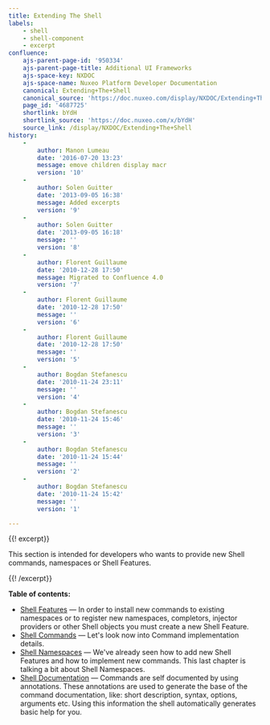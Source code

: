 ```yaml
---
title: Extending The Shell
labels:
    - shell
    - shell-component
    - excerpt
confluence:
    ajs-parent-page-id: '950334'
    ajs-parent-page-title: Additional UI Frameworks
    ajs-space-key: NXDOC
    ajs-space-name: Nuxeo Platform Developer Documentation
    canonical: Extending+The+Shell
    canonical_source: 'https://doc.nuxeo.com/display/NXDOC/Extending+The+Shell'
    page_id: '4687725'
    shortlink: bYdH
    shortlink_source: 'https://doc.nuxeo.com/x/bYdH'
    source_link: /display/NXDOC/Extending+The+Shell
history:
    - 
        author: Manon Lumeau
        date: '2016-07-20 13:23'
        message: emove children display macr
        version: '10'
    - 
        author: Solen Guitter
        date: '2013-09-05 16:38'
        message: Added excerpts
        version: '9'
    - 
        author: Solen Guitter
        date: '2013-09-05 16:18'
        message: ''
        version: '8'
    - 
        author: Florent Guillaume
        date: '2010-12-28 17:50'
        message: Migrated to Confluence 4.0
        version: '7'
    - 
        author: Florent Guillaume
        date: '2010-12-28 17:50'
        message: ''
        version: '6'
    - 
        author: Florent Guillaume
        date: '2010-12-28 17:50'
        message: ''
        version: '5'
    - 
        author: Bogdan Stefanescu
        date: '2010-11-24 23:11'
        message: ''
        version: '4'
    - 
        author: Bogdan Stefanescu
        date: '2010-11-24 15:46'
        message: ''
        version: '3'
    - 
        author: Bogdan Stefanescu
        date: '2010-11-24 15:44'
        message: ''
        version: '2'
    - 
        author: Bogdan Stefanescu
        date: '2010-11-24 15:42'
        message: ''
        version: '1'

---
```

{{! excerpt}}

This section is intended for developers who wants to provide new Shell commands, namespaces or Shell Features.

{{! /excerpt}}

**Table of contents:**

*   [Shell Features](https://doc.nuxeo.com/display/NXDOC/Shell+Features)&nbsp;&mdash;&nbsp;<span class="smalltext">In order to install new commands to existing namespaces or to register new namespaces, completors, injector providers or other Shell objects you must create a new Shell Feature.</span>
*   [Shell Commands](https://doc.nuxeo.com/display/NXDOC/Shell+Commands)&nbsp;&mdash;&nbsp;<span class="smalltext">Let's look now into Command implementation details.</span>
*   [Shell Namespaces](https://doc.nuxeo.com/display/NXDOC/Shell+Namespaces)&nbsp;&mdash;&nbsp;<span class="smalltext">We've already seen how to add new Shell Features and how to implement new commands. This last chapter is talking a bit about Shell Namespaces.</span>
*   [Shell Documentation](https://doc.nuxeo.com/display/NXDOC/Shell+Documentation)&nbsp;&mdash;&nbsp;<span class="smalltext">Commands are self documented by using annotations. These annotations are used to generate the base of the command documentation, like: short description, syntax, options, arguments etc. Using this information the shell automatically generates basic help for you.</span>
